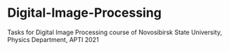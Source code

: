 # Digital-Image-Processing
Tasks for Digital Image Processing course of Novosibirsk State University, Physics Department, APTI 2021
